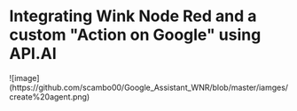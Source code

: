 <h1>Integrating Wink Node Red and a custom "Action on Google" using API.AI</h1>
![image](https://github.com/scambo00/Google_Assistant_WNR/blob/master/iamges/create%20agent.png)
